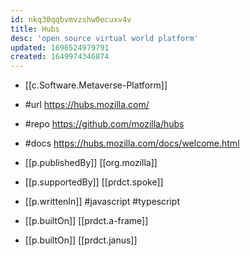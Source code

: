 ```yaml
---
id: nkq30qqbvmvzshw0ecuxv4v
title: Hubs
desc: 'open source virtual world platform'
updated: 1696524979791
created: 1649974346874
---
```


- [[c.Software.Metaverse-Platform]]
- #url  https://hubs.mozilla.com/
- #repo https://github.com/mozilla/hubs
- #docs https://hubs.mozilla.com/docs/welcome.html
- [[p.publishedBy]] [[org.mozilla]]
- [[p.supportedBy]] [[prdct.spoke]]

- [[p.writtenIn]] #javascript #typescript
- [[p.builtOn]] [[prdct.a-frame]]
- [[p.builtOn]] [[prdct.janus]]